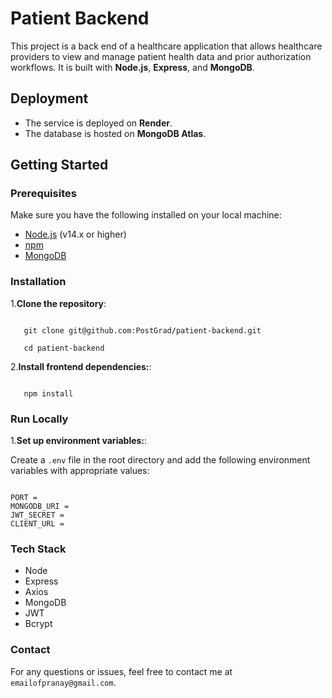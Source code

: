 # Patient Backend

This project is a back end of a healthcare application that allows healthcare providers to view and manage patient health data and prior authorization workflows. It is built with **Node.js**, **Express**, and **MongoDB**.

## Deployment

- The service is deployed on **Render**.
- The database is hosted on **MongoDB Atlas**.

## Getting Started

### Prerequisites

Make sure you have the following installed on your local machine:

- [Node.js](https://nodejs.org/) (v14.x or higher)
- [npm](https://www.npmjs.com/)
- [MongoDB](https://www.mongodb.com/)

### Installation

1.**Clone the repository**:

```

   git clone git@github.com:PostGrad/patient-backend.git

   cd patient-backend

```

2.**Install frontend dependencies:**:

```

   npm install

```

### Run Locally

1.**Set up environment variables:**:

   Create a `.env` file in the root directory and add the following environment variables with appropriate values:

```

PORT = 
MONGODB_URI = 
JWT_SECRET = 
CLIENT_URL = 
```

### Tech Stack

- Node
- Express
- Axios
- MongoDB
- JWT
- Bcrypt

### Contact

For any questions or issues, feel free to contact me at `emailofpranay@gmail.com`.
